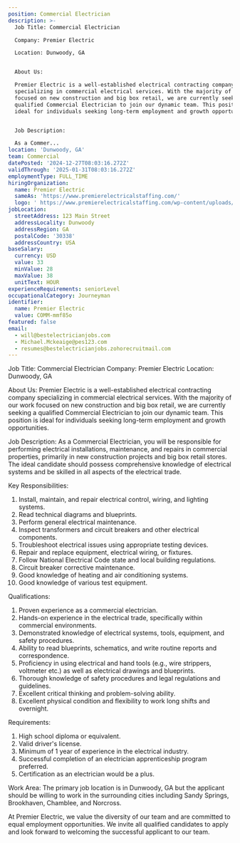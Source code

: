 ```yaml
---
position: Commercial Electrician
description: >-
  Job Title: Commercial Electrician

  Company: Premier Electric

  Location: Dunwoody, GA


  About Us:

  Premier Electric is a well-established electrical contracting company
  specializing in commercial electrical services. With the majority of our work
  focused on new construction and big box retail, we are currently seeking a
  qualified Commercial Electrician to join our dynamic team. This position is
  ideal for individuals seeking long-term employment and growth opportunities. 


  Job Description:

  As a Commer...
location: 'Dunwoody, GA'
team: Commercial
datePosted: '2024-12-27T08:03:16.272Z'
validThrough: '2025-01-31T08:03:16.272Z'
employmentType: FULL_TIME
hiringOrganization:
  name: Premier Electric
  sameAs: 'https://www.premierelectricalstaffing.com/'
  logo: ' https://www.premierelectricalstaffing.com/wp-content/uploads/2020/05/Premier-Electrical-Staffing-logo.png'
jobLocation:
  streetAddress: 123 Main Street
  addressLocality: Dunwoody
  addressRegion: GA
  postalCode: '30338'
  addressCountry: USA
baseSalary:
  currency: USD
  value: 33
  minValue: 28
  maxValue: 38
  unitText: HOUR
experienceRequirements: seniorLevel
occupationalCategory: Journeyman
identifier:
  name: Premier Electric
  value: COMM-mmf85o
featured: false
email:
  - will@bestelectricianjobs.com
  - Michael.Mckeaige@pes123.com
  - resumes@bestelectricianjobs.zohorecruitmail.com
---
```




Job Title: Commercial Electrician
Company: Premier Electric
Location: Dunwoody, GA

About Us:
Premier Electric is a well-established electrical contracting company specializing in commercial electrical services. With the majority of our work focused on new construction and big box retail, we are currently seeking a qualified Commercial Electrician to join our dynamic team. This position is ideal for individuals seeking long-term employment and growth opportunities. 

Job Description:
As a Commercial Electrician, you will be responsible for performing electrical installations, maintenance, and repairs in commercial properties, primarily in new construction projects and big box retail stores. The ideal candidate should possess comprehensive knowledge of electrical systems and be skilled in all aspects of the electrical trade.

Key Responsibilities:
1. Install, maintain, and repair electrical control, wiring, and lighting systems.
2. Read technical diagrams and blueprints.
3. Perform general electrical maintenance.
4. Inspect transformers and circuit breakers and other electrical components.
5. Troubleshoot electrical issues using appropriate testing devices.
6. Repair and replace equipment, electrical wiring, or fixtures.
7. Follow National Electrical Code state and local building regulations.
8. Circuit breaker corrective maintenance.
9. Good knowledge of heating and air conditioning systems.
10. Good knowledge of various test equipment.

Qualifications:
1. Proven experience as a commercial electrician.
2. Hands-on experience in the electrical trade, specifically within commercial environments.
3. Demonstrated knowledge of electrical systems, tools, equipment, and safety procedures.
4. Ability to read blueprints, schematics, and write routine reports and correspondence.
5. Proficiency in using electrical and hand tools (e.g., wire strippers, voltmeter etc.) as well as electrical drawings and blueprints.
6. Thorough knowledge of safety procedures and legal regulations and guidelines.
7. Excellent critical thinking and problem-solving ability.
8. Excellent physical condition and flexibility to work long shifts and overnight.

Requirements:
1. High school diploma or equivalent.
2. Valid driver's license.
3. Minimum of 1 year of experience in the electrical industry.
4. Successful completion of an electrician apprenticeship program preferred.
5. Certification as an electrician would be a plus.

Work Area:
The primary job location is in Dunwoody, GA but the applicant should be willing to work in the surrounding cities including Sandy Springs, Brookhaven, Chamblee, and Norcross.

At Premier Electric, we value the diversity of our team and are committed to equal employment opportunities. We invite all qualified candidates to apply and look forward to welcoming the successful applicant to our team.

